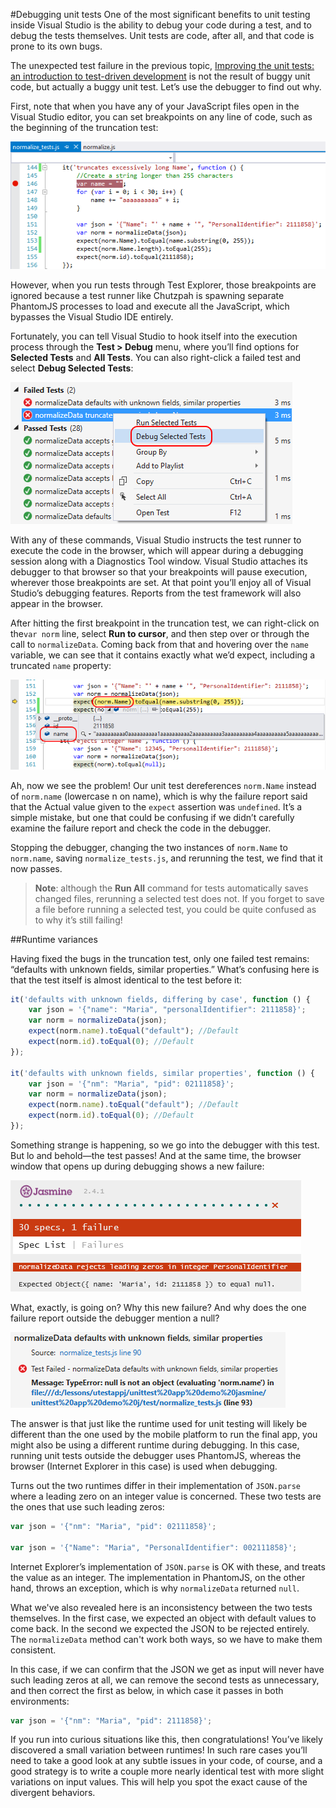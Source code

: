<properties pageTitle="Debugging unit tests"
  description="Debugging unit tests"
  services=""
  documentationCenter=""
  authors="Kraig Brockschmidt" />

#Debugging unit tests
One of the most significant benefits to unit testing inside Visual Studio is the ability to debug your code during a test, and to debug the tests themselves. Unit tests are code, after all, and that code is prone to its own bugs.

The unexpected test failure in the previous topic, [Improving the unit tests: an introduction to test-driven development](test-driven-development.md) is not the result of buggy unit code, but actually a buggy unit test. Let’s use the debugger to find out why.

First, note that when you have any of your JavaScript files open in the Visual Studio editor, you can set breakpoints on any line of code, such as the beginning of the truncation test:

![Setting a breakpoint in a unit test](media/debug/01-debug-breakpoint.png)
 
However, when you run tests through Test Explorer, those breakpoints are ignored because a test runner like Chutzpah is spawning separate PhantomJS processes to load and execute all the JavaScript, which bypasses the Visual Studio IDE entirely.

Fortunately, you can tell Visual Studio to hook itself into the execution process through the **Test > Debug** menu, where you’ll find options for **Selected Tests** and **All Tests**. You can also right-click a failed test and select **Debug Selected Tests**:

![Selecting a test to debug](media/debug/02-debug-selected.png)

With any of these commands, Visual Studio instructs the test runner to execute the code in the browser, which will appear during a debugging session along with a Diagnostics Tool window. Visual Studio attaches its debugger to that browser so that your breakpoints will pause execution, wherever those breakpoints are set. At that point you’ll enjoy all of Visual Studio’s debugging features. Reports from the test framework will also appear in the browser.

After hitting the first breakpoint in the truncation test, we can right-click on the```var norm``` line, select **Run to cursor**, and then step over or through the call to ```normalizeData```. Coming back from that and hovering over the ```name``` variable, we can see that it contains exactly what we’d expect, including a truncated ```name``` property:
 
![Idenfitying the bug in the debugger](media/debug/03-debug-identify-bug.png)

Ah, now we see the problem! Our unit test dereferences ```norm.Name``` instead of ```norm.name``` (lowercase n on name), which is why the failure report said that the Actual value given to the ```expect``` assertion was ```undefined```. It’s a simple mistake, but one that could be confusing if we didn’t carefully examine the failure report and check the code in the debugger.

Stopping the debugger, changing the two instances of ```norm.Name``` to ```norm.name```, saving ```normalize_tests.js```, and rerunning the test, we find that it now passes.

>**Note**: although the **Run All** command for tests automatically saves changed files, rerunning a selected test does not. If you forget to save a file before running a selected test, you could be quite confused as to why it’s still failing!

##<a name="variances"></a>Runtime variances

Having fixed the bugs in the truncation test, only one failed test remains: “defaults with unknown fields, similar properties.” What’s confusing here is that the test itself is almost identical to the test before it:

```javascript
it('defaults with unknown fields, differing by case', function () {
    var json = '{"name": "Maria", "personalIdentifier": 2111858}';
    var norm = normalizeData(json);
    expect(norm.name).toEqual("default"); //Default
    expect(norm.id).toEqual(0); //Default
});

it('defaults with unknown fields, similar properties', function () {
    var json = '{"nm": "Maria", "pid": 02111858}';
    var norm = normalizeData(json);
    expect(norm.name).toEqual("default"); //Default
    expect(norm.id).toEqual(0); //Default
});
```

Something strange is happening, so we go into the debugger with this test. But lo and behold—the test passes! And at the same time, the browser window that opens up during debugging shows a new failure: 

![Browser indicating that tests pass in the debugger](media/debug/04b-debug-browser-report.png)
 
What, exactly, is going on? Why this new failure? And why does the one failure report outside the debugger mention a null?

![Odd failure report about a null object](media/debug/05-debug-odd-failure.png)

The answer is that just like the runtime used for unit testing will likely be different than the one used by the mobile platform to run the final app, you might also be using a different runtime during debugging. In this case, running unit tests outside the debugger uses PhantomJS, whereas the browser (Internet Explorer in this case) is used when debugging. 

Turns out the two runtimes differ in their implementation of ```JSON.parse``` where a leading zero on an integer value is concerned. These two tests are the ones that use such leading zeros:

```javascript
var json = '{"nm": "Maria", "pid": 02111858}';

var json = '{"Name": "Maria", "PersonalIdentifier": 002111858}';
```

Internet Explorer’s implementation of ```JSON.parse``` is OK with these, and treats the value as an integer. The implementation in PhantomJS, on the other hand, throws an exception, which is why ```normalizeData``` returned ```null```. 

What we've also revealed here is an inconsistency between the two tests themselves. In the first case, we expected an object with default values to come back. In the second we expected the JSON to be rejected entirely. The ```normalizeData``` method can't work both ways, so we have to make them consistent.

In this case, if we can confirm that the JSON we get as input will never have such leading zeros at all, we can remove the second tests as unnecessary, and then correct the first as below, in which case it passes in both environments:

```javascript
var json = '{"nm": "Maria", "pid": 2111858}';
```

If you run into curious situations like this, then congratulations! You’ve likely discovered a small variation between runtimes! In such rare cases you’ll need to take a good look at any subtle issues in your code, of course, and a good strategy is to write a couple more nearly identical test with more slight variations on input values. This will help you spot the exact cause of the divergent behaviors.

